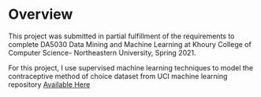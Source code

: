 # Overview
This project was submitted in partial fulfillment of the requirements to complete DA5030 Data Mining and Machine
Learning at Khoury College of Computer Science- Northeastern University, Spring 2021. 

For this project, I use supervised machine learning techniques to model the contraceptive method of choice dataset from UCI machine learning repository [Available Here](https://archive.ics.uci.edu/ml/datasets/Contraceptive+Method+Choice)
